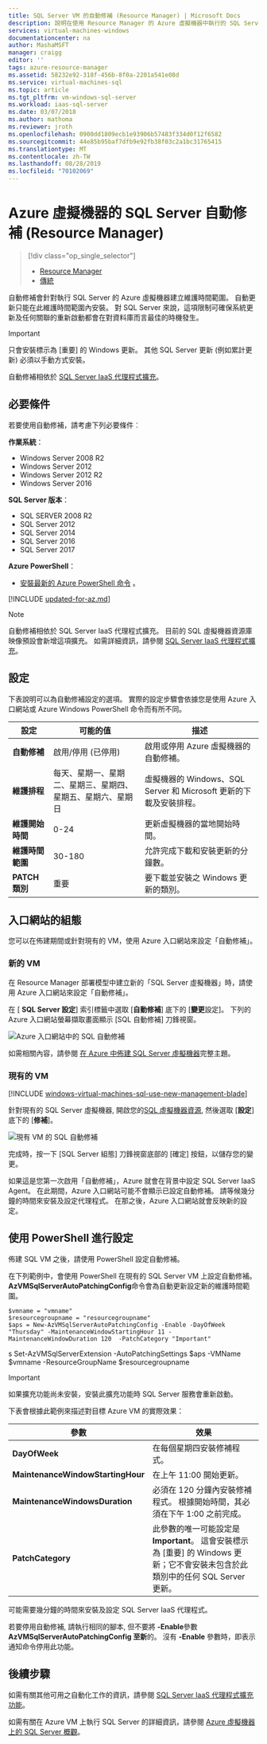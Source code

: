 ```yaml
---
title: SQL Server VM 的自動修補 (Resource Manager) | Microsoft Docs
description: 說明在使用 Resource Manager 的 Azure 虛擬機器中執行的 SQL Server 自動修補功能。
services: virtual-machines-windows
documentationcenter: na
author: MashaMSFT
manager: craigg
editor: ''
tags: azure-resource-manager
ms.assetid: 58232e92-318f-456b-8f0a-2201a541e08d
ms.service: virtual-machines-sql
ms.topic: article
ms.tgt_pltfrm: vm-windows-sql-server
ms.workload: iaas-sql-server
ms.date: 03/07/2018
ms.author: mathoma
ms.reviewer: jroth
ms.openlocfilehash: 0900dd1809ecb1e93906b57483f334d0f12f6582
ms.sourcegitcommit: 44e85b95baf7dfb9e92fb38f03c2a1bc31765415
ms.translationtype: MT
ms.contentlocale: zh-TW
ms.lasthandoff: 08/28/2019
ms.locfileid: "70102069"
---
```

# <a name="automated-patching-for-sql-server-in-azure-virtual-machines-resource-manager"></a>Azure 虛擬機器的 SQL Server 自動修補 (Resource Manager)
> [!div class="op_single_selector"]
> * [Resource Manager](virtual-machines-windows-sql-automated-patching.md)
> * [傳統](../sqlclassic/virtual-machines-windows-classic-sql-automated-patching.md)

自動修補會針對執行 SQL Server 的 Azure 虛擬機器建立維護時間範圍。 自動更新只能在此維護時間範圍內安裝。 對 SQL Server 來說，這項限制可確保系統更新及任何關聯的重新啟動都會在對資料庫而言最佳的時機發生。 

> [!IMPORTANT]
> 只會安裝標示為 [重要] 的 Windows 更新。 其他 SQL Server 更新 (例如累計更新) 必須以手動方式安裝。 

自動修補相依於 [SQL Server IaaS 代理程式擴充](virtual-machines-windows-sql-server-agent-extension.md)。

## <a name="prerequisites"></a>必要條件
若要使用自動修補，請考慮下列必要條件︰

**作業系統**：

* Windows Server 2008 R2
* Windows Server 2012
* Windows Server 2012 R2
* Windows Server 2016

**SQL Server 版本**：

* SQL SERVER 2008 R2
* SQL Server 2012
* SQL Server 2014
* SQL Server 2016
* SQL Server 2017

**Azure PowerShell**：

* [安裝最新的 Azure PowerShell 命令](/powershell/azure/overview) 。

[!INCLUDE [updated-for-az.md](../../../../includes/updated-for-az.md)]

> [!NOTE]
> 自動修補相依於 SQL Server IaaS 代理程式擴充。 目前的 SQL 虛擬機器資源庫映像預設會新增這項擴充。 如需詳細資訊，請參閱 [SQL Server IaaS 代理程式擴充](virtual-machines-windows-sql-server-agent-extension.md)。
> 
> 

## <a name="settings"></a>設定
下表說明可以為自動修補設定的選項。 實際的設定步驟會依據您是使用 Azure 入口網站或 Azure Windows PowerShell 命令而有所不同。

| 設定 | 可能的值 | 描述 |
| --- | --- | --- |
| **自動修補** |啟用/停用 (已停用) |啟用或停用 Azure 虛擬機器的自動修補。 |
| **維護排程** |每天、星期一、星期二、星期三、星期四、星期五、星期六、星期日 |虛擬機器的 Windows、SQL Server 和 Microsoft 更新的下載及安裝排程。 |
| **維護開始時間** |0-24 |更新虛擬機器的當地開始時間。 |
| **維護時間範圍** |30-180 |允許完成下載和安裝更新的分鐘數。 |
| **PATCH 類別** |重要 | 要下載並安裝之 Windows 更新的類別。|

## <a name="configuration-in-the-portal"></a>入口網站的組態
您可以在佈建期間或針對現有的 VM，使用 Azure 入口網站來設定「自動修補」。

### <a name="new-vms"></a>新的 VM
在 Resource Manager 部署模型中建立新的「SQL Server 虛擬機器」時，請使用 Azure 入口網站來設定「自動修補」。

在 [ **SQL Server 設定**] 索引標籤中選取 [**自動修補**] 底下的 [**變更**設定]。 下列的 Azure 入口網站螢幕擷取畫面顯示 [SQL 自動修補] 刀鋒視窗。

![Azure 入口網站中的 SQL 自動修補](./media/virtual-machines-windows-sql-automated-patching/azure-sql-arm-patching.png)

如需相關內容，請參閱 [在 Azure 中佈建 SQL Server 虛擬機器](virtual-machines-windows-portal-sql-server-provision.md)完整主題。

### <a name="existing-vms"></a>現有的 VM

[!INCLUDE [windows-virtual-machines-sql-use-new-management-blade](../../../../includes/windows-virtual-machines-sql-new-resource.md)]

針對現有的 SQL Server 虛擬機器, 開啟您的[SQL 虛擬機器資源](virtual-machines-windows-sql-manage-portal.md#access-the-sql-virtual-machines-resource), 然後選取 [**設定**] 底下的 [**修補**]。 

![現有 VM 的 SQL 自動修補](./media/virtual-machines-windows-sql-automated-patching/azure-sql-rm-patching-existing-vms.png)


完成時，按一下 [SQL Server 組態] 刀鋒視窗底部的 [確定] 按鈕，以儲存您的變更。

如果這是您第一次啟用「自動修補」，Azure 就會在背景中設定 SQL Server IaaS Agent。 在此期間，Azure 入口網站可能不會顯示已設定自動修補。 請等候幾分鐘的時間來安裝及設定代理程式。 在那之後，Azure 入口網站就會反映新的設定。

## <a name="configuration-with-powershell"></a>使用 PowerShell 進行設定
佈建 SQL VM 之後，請使用 PowerShell 設定自動修補。

在下列範例中，會使用 PowerShell 在現有的 SQL Server VM 上設定自動修補。 **AzVMSqlServerAutoPatchingConfig**命令會為自動更新設定新的維護時間範圍。

    $vmname = "vmname"
    $resourcegroupname = "resourcegroupname"
    $aps = New-AzVMSqlServerAutoPatchingConfig -Enable -DayOfWeek "Thursday" -MaintenanceWindowStartingHour 11 -MaintenanceWindowDuration 120  -PatchCategory "Important"
s Set-AzVMSqlServerExtension -AutoPatchingSettings $aps -VMName $vmname -ResourceGroupName $resourcegroupname

> [!IMPORTANT]
> 如果擴充功能尚未安裝，安裝此擴充功能時 SQL Server 服務會重新啟動。

下表會根據此範例來描述對目標 Azure VM 的實際效果：

| 參數 | 效果 |
| --- | --- |
| **DayOfWeek** |在每個星期四安裝修補程式。 |
| **MaintenanceWindowStartingHour** |在上午 11:00 開始更新。 |
| **MaintenanceWindowsDuration** |必須在 120 分鐘內安裝修補程式。 根據開始時間，其必須在下午 1:00 之前完成。 |
| **PatchCategory** |此參數的唯一可能設定是 **Important**。 這會安裝標示為 [重要] 的 Windows 更新；它不會安裝未包含於此類別中的任何 SQL Server 更新。 |

可能需要幾分鐘的時間來安裝及設定 SQL Server IaaS 代理程式。

若要停用自動修補, 請執行相同的腳本, 但不要將 **-Enable**參數**AzVMSqlServerAutoPatchingConfig 至新**的。 沒有 **-Enable** 參數時，即表示通知命令停用此功能。

## <a name="next-steps"></a>後續步驟
如需有關其他可用之自動化工作的資訊，請參閱 [SQL Server IaaS 代理程式擴充功能](virtual-machines-windows-sql-server-agent-extension.md)。

如需有關在 Azure VM 上執行 SQL Server 的詳細資訊，請參閱 [Azure 虛擬機器上的 SQL Server 概觀](virtual-machines-windows-sql-server-iaas-overview.md)。

